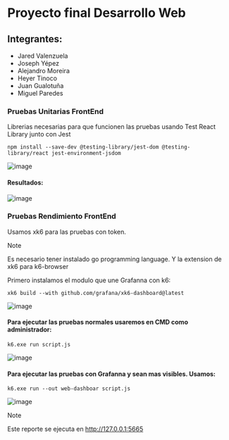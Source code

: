 # Proyecto final Desarrollo Web
## Integrantes: 
* Jared Valenzuela
* Joseph Yépez
* Alejandro Moreira
* Heyer Tinoco
* Juan Gualotuña
* Miguel Paredes


### Pruebas Unitarias FrontEnd
Librerias necesarias para que funcionen las pruebas usando Test React Library junto con Jest
```
npm install --save-dev @testing-library/jest-dom @testing-library/react jest-environment-jsdom
```
![image](https://github.com/Miguel-Paredes/examen-final-web/assets/117741739/831d86bb-36f1-46b4-aec5-ed01bf58b2e7)
#### Resultados: 
![image](https://github.com/Miguel-Paredes/examen-final-web/assets/117741739/a9452b1d-b0dd-44dd-997a-ecdc0e496d93)

### Pruebas Rendimiento FrontEnd
Usamos xk6 para las pruebas con token. 
> [!NOTE]
>
> Es necesario tener instalado go programming language. Y la extension de xk6 para k6-browser

Primero instalamos el modulo que une Grafanna con k6:
```
xk6 build --with github.com/grafana/xk6-dashboard@latest
```
![image](https://github.com/Miguel-Paredes/examen-final-web/assets/117741739/fe1e11d1-1de0-4c3d-a060-68dd6a12499c)

#### Para ejecutar las pruebas normales usaremos en CMD como administrador: 
```
k6.exe run script.js
```
![image](https://github.com/Miguel-Paredes/examen-final-web/assets/117741739/b963b04e-9775-4d05-8811-39e6a6b0ca88)
#### Para ejecutar las pruebas con Grafanna y sean mas visibles. Usamos: 

```
k6.exe run --out web-dashboar script.js
```
![image](https://github.com/Miguel-Paredes/examen-final-web/assets/117741739/efee21f0-7b86-47d0-a0b5-26ca74f54116)
> [!NOTE]
>
> Este reporte se ejecuta en http://127.0.0.1:5665

